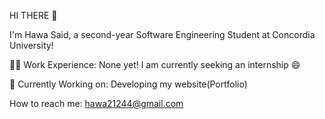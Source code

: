HI THERE :wave:

I'm Hawa Said, a second-year Software Engineering Student at Concordia University!

:woman_technologist: Work Experience:
None yet! I am currently seeking an internship :smile:

:rocket: Currently Working on:
Developing my website(Portfolio)

How to reach me: hawa21244@gmail.com 
